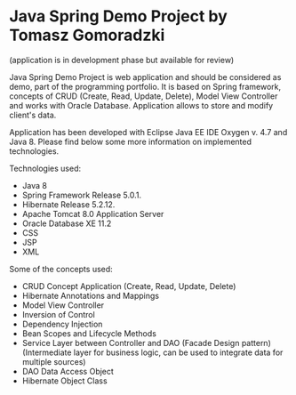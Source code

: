 # Java Spring Demo Project by Tomasz Gomoradzki

(application is in development phase but available for review)

Java Spring Demo Project is web application and should be considered as demo, part of the programming portfolio. It is based on Spring framework, concepts of CRUD (Create, Read, Update, Delete), Model View Controller and works with Oracle Database. Application allows to store and modify client's data.

Application has been developed with Eclipse Java EE IDE Oxygen v. 4.7 and Java 8. Please find below some more information on implemented technologies.

Technologies used:

- Java 8
- Spring Framework Release 5.0.1.
- Hibernate Release 5.2.12.
- Apache Tomcat 8.0 Application Server
- Oracle Database XE 11.2
- CSS
- JSP
- XML

Some of the concepts used:

- CRUD Concept Application (Create, Read, Update, Delete)
- Hibernate Annotations and Mappings
- Model View Controller
- Inversion of Control
- Dependency Injection
- Bean Scopes and Lifecycle Methods
- Service Layer between Controller and DAO (Facade Design pattern) (Intermediate layer for business logic, can be used to   	integrate data for multiple sources)
- DAO Data Access Object
- Hibernate Object Class

